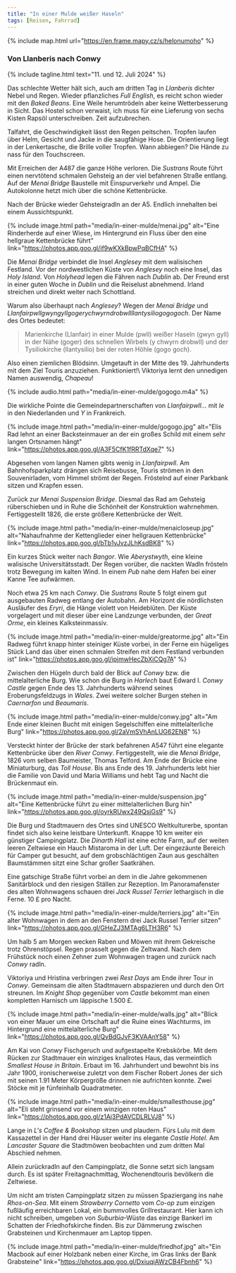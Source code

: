 ```yaml
---
title: "In einer Mulde weißer Haseln"
tags: [Reisen, Fahrrad]
---
```


{% include map.html url="https://en.frame.mapy.cz/s/helonumoho" %}

### Von Llanberis nach Conwy

{% include tagline.html text="11. und 12. Juli 2024" %}

Das schlechte Wetter hält sich, auch am dritten Tag in _Llanberis_ dichter Nebel und Regen.
Wieder pflanzliches _Full English_, es reicht schon wieder mit den _Baked Beans_.
Eine Weile herumtrödeln aber keine Wetterbesserung in Sicht.
Das Hostel schon verwaist, ich muss für eine Lieferung von sechs Kisten Rapsöl unterschreiben.
Zeit aufzubrechen.

Talfahrt, die Geschwindigkeit lässt den Regen peitschen.
Tropfen laufen über Helm, Gesicht und Jacke in die saugfähige Hose.
Die Orientierung liegt in der Lenkertasche, die Brille voller Tropfen.
Wann abbiegen?
Die Hände zu nass für den Touchscreen.

Mit Erreichen der A487 die ganze Höhe verloren.
Die _Sustrans_ Route führt einen nervtötend schmalen Gehsteig an der viel befahrenen Straße entlang.
Auf der _Menai Bridge_ Baustelle mit Einspurverkehr und Ampel.
Die Autokolonne hetzt mich über die schöne Kettenbrücke.

Nach der Brücke wieder Gehsteigradln an der A5.
Endlich innehalten bei einem Aussichtspunkt.

{% include image.html path="media/in-einer-mulde/menai.jpg" alt="Eine Rinderherde auf einer Wiese, im Hintergrund ein Fluss über den eine hellgraue Kettenbrücke führt" link="https://photos.app.goo.gl/if9wKXkBpwPqBCfHA" %}

Die _Menai Bridge_ verbindet die Insel _Anglesey_ mit dem walisischen Festland.
Vor der nordwestlichen Küste von _Anglesey_ noch eine Insel, das _Holy Island_.
Von _Holyhead_ legen die Fähren nach _Dublin_ ab.
Der Freund erst in einer guten Woche in _Dublin_ und die Reiselust abnehmend.
Irland streichen und direkt weiter nach Schottland.

Warum also überhaupt nach _Anglesey_?
Wegen der _Menai Bridge_ und _Llanfairpwll­gwyngyllgogery­chwyrndrobwll­llantysilio­gogogoch_.
Der Name des Ortes bedeutet:

> Marienkirche (Llanfair) in einer Mulde (pwll) weißer Haseln (gwyn gyll) in der Nähe (goger) des schnellen Wirbels (y chwyrn drobwll) und der Tysiliokirche (llantysilio) bei der roten Höhle (gogo goch).

Also einen ziemlichen Blödsinn.
Umgetauft in der Mitte des 19. Jahrhunderts mit dem Ziel Touris anzuziehen.
Funktioniert!\\
Viktoriya lernt den unnedigen Namen auswendig, _Chapeau_!

{% include audio.html path="media/in-einer-mulde/gogogo.m4a" %}

Die wirkliche Pointe die Gemeindepartnerschaften von _Llanfairpwll..._ mit _le_ in den Niederlanden und _Y_ in Frankreich.

{% include image.html path="media/in-einer-mulde/gogogo.jpg" alt="Elis Rad lehnt an einer Backsteinmauer an der ein großes Schild mit einem sehr langen Ortsnamen hängt" link="https://photos.app.goo.gl/A3F5CfK1fRRTdXqe7" %}

Abgesehen vom langen Namen gibts wenig in _Llanfairpwll_.
Am Bahnhofsparkplatz drängen sich Reisebusse, Touris strömen in den Souvenirladen, vom Himmel strömt der Regen.
Fröstelnd auf einer Parkbank sitzen und Krapfen essen.

Zurück zur _Menai Suspension Bridge_.
Diesmal das Rad am Gehsteig rüberschieben und in Ruhe die Schönheit der Konstruktion wahrnehmen.
Fertiggestellt 1826, die erste größere Kettenbrücke der Welt.

{% include image.html path="media/in-einer-mulde/menaicloseup.jpg" alt="Nahaufnahme der Kettenglieder einer hellgrauen Kettenbrücke" link="https://photos.app.goo.gl/bTb1yJvzJLhKsdBK8" %}

Ein kurzes Stück weiter nach _Bangor_.
Wie _Aberystwyth_, eine kleine walisische Universitätsstadt.
Der Regen vorüber, die nackten Wadln frösteln trotz Bewegung im kalten Wind.
In einem _Pub_ nahe dem Hafen bei einer Kanne Tee aufwärmen.

Noch etwa 25 km nach _Conwy_.
Die _Sustrans_ Route 5 folgt einem gut ausgebauten Radweg entlang der Autobahn.
Am Horizont die nördlichsten Ausläufer des _Eryri_, die Hänge violett von Heideblüten.
Der Küste vorgelagert und mit dieser über eine Landzunge verbunden, der _Great Orme_, ein kleines Kalksteinmassiv.

{% include image.html path="media/in-einer-mulde/greatorme.jpg" alt="Ein Radweg führt knapp hinter steiniger Küste vorbei, in der Ferne ein hügeliges Stück Land das über einen schmalen Streifen mit dem Festland verbunden ist" link="https://photos.app.goo.gl/ipjmwHecZbXiCQg7A" %}

Zwischen den Hügeln durch bald der Blick auf _Conwy_ bzw. die mittelalterliche Burg.
Wie schon die Burg in _Harlech_ baut Edward I. _Conwy Castle_ gegen Ende des 13. Jahrhunderts während seines Eroberungsfeldzugs in _Wales_.
Zwei weitere solcher Burgen stehen in _Caernarfon_ und _Beaumaris_.

{% include image.html path="media/in-einer-mulde/conwy.jpg" alt="Am Ende einer kleinen Bucht mit einigen Segelschiffen eine mittelalterliche Burg" link="https://photos.app.goo.gl/2aVmSVhAnLUG62EN8" %}

Versteckt hinter der Brücke der stark befahrenen A547 führt eine elegante Kettenbrücke über den _River Conwy_.
Fertiggestellt, wie die _Menai Bridge_, 1826 vom selben Baumeister, Thomas Telford.
Am Ende der Brücke eine Miniaturburg, das _Toll House_.
Bis ans Ende des 19. Jahrhunderts lebt hier die Familie von David und Maria Williams und hebt Tag und Nacht die Brückenmaut ein.

{% include image.html path="media/in-einer-mulde/suspension.jpg" alt="Eine Kettenbrücke führt zu einer mittelalterlichen Burg hin" link="https://photos.app.goo.gl/oyrkRUwx249QsjGs9" %}

Die Burg und Stadtmauern des Ortes sind UNESCO Weltkulturerbe, spontan findet sich also keine leistbare Unterkunft.
Knappe 10 km weiter ein günstiger Campingplatz.
Die _Dinarth Hall_ ist eine echte Farm, auf der weiten leeren Zeltwiese ein Hauch Mistaroma in der Luft.
Der eingezäunte Bereich für Camper gut besucht, auf dem grobschlächtigen Zaun aus geschälten Baumstämmen sitzt eine Schar großer Saatkrähen.

Eine gatschige Straße führt vorbei an dem in die Jahre gekommenen Sanitärblock und den riesigen Ställen zur Rezeption.
Im Panoramafenster des alten Wohnwagens schauen drei _Jack Russel Terrier_ lethargisch in die Ferne.
10 £ pro Nacht.

{% include image.html path="media/in-einer-mulde/terriers.jpg" alt="Ein alter Wohnwagen in dem an den Fenstern drei Jack Russel Terrier sitzen" link="https://photos.app.goo.gl/GHeZJ3MTAg6LTH3R6" %}

Um halb 5 am Morgen wecken Raben und Möwen mit ihrem Gekreische trotz Ohrenstöpsel.
Regen prasselt gegen die Zeltwand.
Nach dem Frühstück noch einen Zehner zum Wohnwagen tragen und zurück nach _Conwy_ radln.

Viktoriya und Hristina verbringen zwei _Rest Days_ am Ende ihrer Tour in _Conwy_.
Gemeinsam die alten Stadtmauern abspazieren und durch den Ort streunen.
Im _Knight Shop_ gegenüber vom _Castle_ bekommt man einen kompletten Harnisch um läppische 1.500 £.

{% include image.html path="media/in-einer-mulde/walls.jpg" alt="Blick von einer Mauer um eine Ortschaft auf die Ruine eines Wachturms, im Hintergrund eine mittelalterliche Burg" link="https://photos.app.goo.gl/QvBdGJvF3KVAAnY58" %}

Am Kai von _Conwy_ Fischgeruch und aufgestapelte Krebskörbe.
Mit dem Rücken zur Stadtmauer ein winziges knallrotes Haus, das vermeintlich _Smallest House in Britain_.
Erbaut im 16. Jahrhundert und bewohnt bis ins Jahr 1900, ironischerweise zuletzt von dem Fischer Robert Jones der sich mit seinen 1.91 Meter Körpergröße drinnen nie aufrichten konnte.
Zwei Stöcke mit je fünfeinhalb Quadratmeter.

{% include image.html path="media/in-einer-mulde/smallesthouse.jpg" alt="Eli steht grinsend vor einem winzigen roten Haus" link="https://photos.app.goo.gl/z1Aj3PdAVCDLRLVJ8" %}

Lange in _L's Coffee & Bookshop_ sitzen und plaudern.
Fürs Lulu mit dem Kassazettel in der Hand drei Häuser weiter ins elegante _Castle Hotel_.
Am _Lancaster Square_ die Stadtmöwen beobachten und zum dritten Mal Abschied nehmen.

Allein zurückradln auf den Campingplatz, die Sonne setzt sich langsam durch.
Es ist später Freitagnachmittag, Wochenendtouris bevölkern die Zeltwiese.

Um nicht am tristen Campingplatz sitzen zu müssen Spaziergang ins nahe _Rhos-on-Sea_.
Mit einem _Strawberry Cornetto_ vom _Co-op_ zum einzigen fußläufig erreichbaren Lokal, ein bummvolles Grillrestaurant.
Hier kann ich nicht schreiben, umgeben von _Suburbia_-Wüste das einzige Bankerl im Schatten der Friedhofskirche finden.
Bis zur Dämmerung zwischen Grabsteinen und Kirchenmauer am Laptop tippen.

{% include image.html path="media/in-einer-mulde/friedhof.jpg" alt="Ein Macbook auf einer Holzbank neben einer Kirche, im Gras links der Bank Grabsteine" link="https://photos.app.goo.gl/DxiuqiAWzCB4Fbnh6" %}
